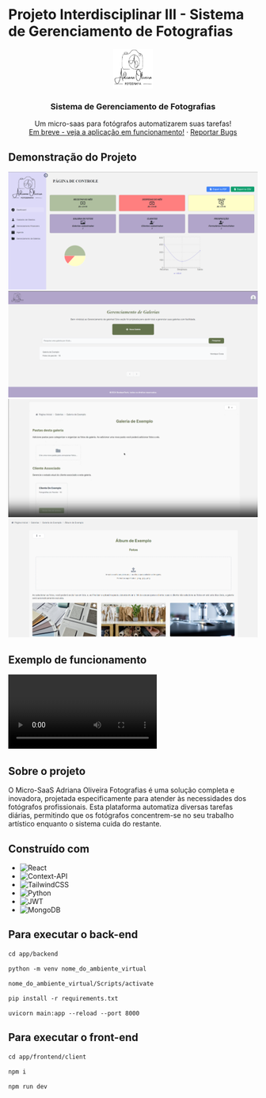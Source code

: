 # Projeto Interdisciplinar III - Sistema de Gerenciamento de Fotografias

<div align="center">
  <a href="https://github.com/HenriqueCosta05/Projeto_Interdisciplinar_III_FATEC">
    <img src="app/frontend/client/public/logo.png" alt="Logo" width="80" height="80">
  </a>

  <h3 align="center">Sistema de Gerenciamento de Fotografias</h3>

  <p align="center">
    Um micro-saas para fotógrafos automatizarem suas tarefas!
    <br />
    <a href="">Em breve - veja a aplicação em funcionamento!</a>
    ·
    <a href="">Reportar Bugs</a>
  </p>
</div>

## Demonstração do Projeto 

<img src="./1.png" />
<img src="./2.png" />
<img src="./3.png" />
<img src="./4.png" />

## Exemplo de funcionamento

<video controls>
  <source src="./exemplo_funcionamento.mp4" type="video/mp4" />
</video>

## Sobre o projeto

O Micro-SaaS Adriana Oliveira Fotografias é uma solução completa e inovadora, projetada especificamente para atender às necessidades dos fotógrafos profissionais. Esta plataforma automatiza diversas tarefas diárias, permitindo que os fotógrafos concentrem-se no seu trabalho artístico enquanto o sistema cuida do restante.

## Construído com

- ![React](https://img.shields.io/badge/react-%2320232a.svg?style=for-the-badge&logo=react&logoColor=%2361DAFB)
- ![Context-API](https://img.shields.io/badge/Context--Api-000000?style=for-the-badge&logo=react)
- ![TailwindCSS](https://img.shields.io/badge/tailwindcss-%2338B2AC.svg?style=for-the-badge&logo=tailwind-css&logoColor=white)
- ![Python](https://img.shields.io/badge/python-3670A0?style=for-the-badge&logo=python&logoColor=ffdd54)
- ![JWT](https://img.shields.io/badge/JWT-black?style=for-the-badge&logo=JSON%20web%20tokens)
- ![MongoDB](https://img.shields.io/badge/MongoDB-%234ea94b.svg?style=for-the-badge&logo=mongodb&logoColor=white)

## Para executar o back-end

```
cd app/backend
```

```
python -m venv nome_do_ambiente_virtual
```

```
nome_do_ambiente_virtual/Scripts/activate
```

```
pip install -r requirements.txt
```

```
uvicorn main:app --reload --port 8000
```

## Para executar o front-end

```
cd app/frontend/client
```

```
npm i
```

```
npm run dev
```
